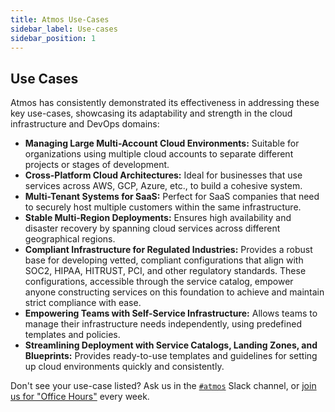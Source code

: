 ```yaml
---
title: Atmos Use-Cases
sidebar_label: Use-cases
sidebar_position: 1
---
```


## Use Cases

Atmos has consistently demonstrated its effectiveness in addressing these key use-cases, showcasing its adaptability and 
strength in the cloud infrastructure and DevOps domains:

- **Managing Large Multi-Account Cloud Environments:** Suitable for organizations using multiple cloud accounts to separate different 
  projects or stages of development.
- **Cross-Platform Cloud Architectures:** Ideal for businesses that use services across AWS, GCP, Azure, etc., to build a cohesive system.
- **Multi-Tenant Systems for SaaS:** Perfect for SaaS companies that need to securely host multiple customers within the same infrastructure.
- **Stable Multi-Region Deployments:** Ensures high availability and disaster recovery by spanning cloud services across different 
  geographical regions.
- **Compliant Infrastructure for Regulated Industries:** Provides a robust base for developing vetted, compliant configurations that
  align with SOC2, HIPAA, HITRUST, PCI, and other regulatory standards. These configurations, accessible through the service catalog,
  empower anyone constructing services on this foundation to achieve and maintain strict compliance with ease.
- **Empowering Teams with Self-Service Infrastructure:** Allows teams to manage their infrastructure needs independently, using 
  predefined templates and policies.
- **Streamlining Deployment with Service Catalogs, Landing Zones, and Blueprints:** Provides ready-to-use templates and guidelines for
  setting up cloud environments quickly and consistently.

Don't see your use-case listed? Ask us in the [`#atmos`](https://slack.cloudposse.com) Slack channel, or [join us for "Office Hours"](https://cloudposse.com/office-hours/) every week.
